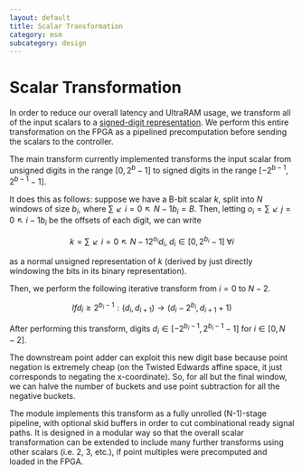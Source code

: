 ```yaml
---
layout: default
title: Scalar Transformation
category: msm
subcategory: design
---
```


# Scalar Transformation

In order to reduce our overall latency and UltraRAM usage, we transform all of the input scalars to a
[signed-digit representation](https://en.wikipedia.org/wiki/Signed-digit_representation). We perform
this entire transformation on the FPGA as a pipelined precomputation before sending the scalars to the
controller.

The main transform currently implemented transforms the input scalar from unsigned digits
in the range $[0,2^b-1]$ to signed digits in the range $[-2^{b-1}, 2^{b-1}-1]$.

It does this as follows: suppose we have a B-bit scalar $k$, split into $N$
windows of size $b_i$, where $∑↙{i=0}↖{N-1}{b_i} = B$. Then, letting
$o_i = ∑↙{j=0}↖{i-1}{b_i}$ be the offsets of each digit, we can write

$$ k = ∑↙{i=0}↖{N-1}{2^{o_i}d_i},\; d_i∈[0,2^{b_i}-1]\;∀i  $$

as a normal unsigned representation of $k$ (derived by just directly windowing the bits in its
binary representation).

Then, we perform the following iterative transform from $i = 0$ to $N-2$.

$$
If d_i ≥ 2^{b_i-1}: (d_i, d_{i+1}) → (d_i - 2^{b_i}, d_{i+1} + 1)
$$

After performing this transform, digits $d_i∈[-2^{b_i-1}, 2^{b_i-1}-1]$ for $i\in[0,N-2]$.

The downstream point adder can exploit this new digit base because point negation is extremely cheap (on the Twisted Edwards
affine space, it just corresponds to negating the x-coordinate). So, for all but the final window,
we can halve the number of buckets and use point subtraction for all the negative buckets.

The module implements this transform as a fully unrolled (N-1)-stage pipeline, with optional skid buffers
in order to cut combinational ready signal paths. It is designed in a modular way so that the
overall scalar transformation can be extended to include many further transforms using other
scalars (i.e. 2, 3, etc.), if point multiples were precomputed and loaded in the FPGA.
